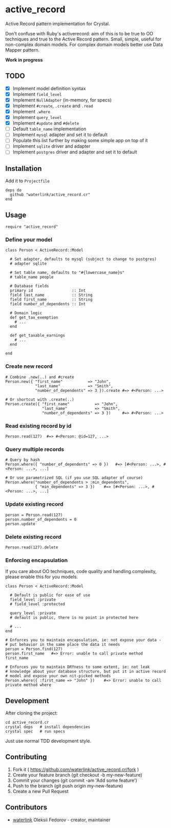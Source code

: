# active_record

Active Record pattern implementation for Crystal.

Don't confuse with Ruby's activerecord: aim of this is to be true to OO techniques and true to the Active Record pattern. Small, simple, useful for non-complex domain models. For complex domain models better use Data Mapper pattern.

**Work in progress**

## TODO

- [x] Implement model definition syntax
- [x] Implement `field_level`
- [x] Implement `NullAdapter` (in-memory, for specs)
- [x] Implement `#create`, `.create` and `.read`
- [x] Implement `.where`
- [x] Implement `query_level`
- [x] Implement `#update` and `#delete`
- [ ] Default `table_name` implementation
- [ ] Implement `mysql` adapter and set it to default
- [ ] Populate this list further by making some simple app on top of it
- [ ] Implement `sqlite` driver and adapter
- [ ] Implement `postgres` driver and adapter and set it to default

## Installation

Add it to `Projectfile`

```crystal
deps do
  github "waterlink/active_record.cr"
end
```

## Usage

```crystal
require "active_record"
```

### Define your model

```crystal
class Person < ActiveRecord::Model

  # Set adapter, defaults to mysql (subject to change to postgres)
  # adapter sqlite

  # Set table name, defaults to "#{lowercase_name}s"
  # table_name people

  # Database fields
  primary id                 :: Int
  field last_name            :: String
  field first_name           :: String
  field number_of_dependents :: Int

  # Domain logic
  def get_tax_exemption
    # ...
  end

  def get_taxable_earnings
    # ...
  end

end
```

### Create new record

```crystal
# Combine .new(..) and #create
Person.new({ "first_name"           => "John",
             "last_name"            => "Smith",
             "number_of_dependents" => 3 }).create #=> #<Person: ...>

# Or shortcut with .create(..)
Person.create({ "first_name"           => "John",
                "last_name"            => "Smith",
                "number_of_dependents" => 3 })     #=> #<Person: ...>
```

### Read existing record by id

```crystal
Person.read(127)  #=> #<Person: @id=127, ...>
```

### Query multiple records

```crystal
# Query by hash
Person.where({ "number_of_dependents" => 0 })   #=> [#<Person: ...>, #<Person: ...>, ...]

# Or use parametrized SQL (if you use SQL adapter of course)
Person.where("number_of_dependents > :min_dependents",
             { "min_dependents" => 3 })    #=> [#<Person: ...>, #<Person: ...>, ...]
```

### Update existing record

```crystal
person = Person.read(127)
person.number_of_dependents = 0
person.update
```

### Delete existing record

```crystal
Person.read(127).delete
```

### Enforcing encapsulation

If you care about OO techniques, code quality and handling complexity, please enable this for you models.

```crystal
class Person < ActiveRecord::Model

  # Default is public for ease of use
  field_level :private
  # field_level :protected

  query_level :private
  # default is public, there is no point in protected here

  # ...
end

# Enforces you to maintain encapsulation, ie: not expose your data -
# put behavior in the same place the data it needs
person = Person.find(127)
person.first_name   #=> Error: unable to call private method first_name

# Enforces you to maintain DRYness to some extent, ie: not leak
# knowledge about your database structure, but put it in active record
# model and expose your own nit-picked methods
Person.where({ :first_name => "John" })    #=> Error: unable to call private method where
```

## Development

After cloning the project:

```
cd active_record.cr
crystal deps   # install dependencies
crystal spec   # run specs
```

Just use normal TDD development style.

## Contributing

1. Fork it ( https://github.com/waterlink/active_record.cr/fork )
2. Create your feature branch (git checkout -b my-new-feature)
3. Commit your changes (git commit -am 'Add some feature')
4. Push to the branch (git push origin my-new-feature)
5. Create a new Pull Request

## Contributors

- [waterlink](https://github.com/waterlink) Oleksii Fedorov - creator, maintainer
